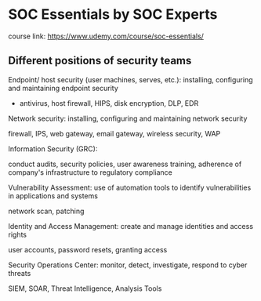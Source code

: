 # SOC Essentials by SOC Experts
course link: https://www.udemy.com/course/soc-essentials/

## Different positions of security teams
Endpoint/ host security (user machines, serves, etc.): installing, configuring and maintaining endpoint security
- antivirus, host firewall, HIPS, disk encryption, DLP, EDR

Network security: installing, configuring and maintaining network security

firewall, IPS, web gateway, email gateway, wireless security, WAP

Information Security (GRC):

conduct audits, security policies, user awareness training, adherence of company's infrastructure to regulatory compliance

Vulnerability Assessment: use of automation tools to identify vulnerabilities in applications and systems

network scan, patching

Identity and Access Management: create and manage identities and access rights

user accounts, password resets, granting access

Security Operations Center: monitor, detect, investigate, respond to cyber threats

SIEM, SOAR, Threat Intelligence, Analysis Tools
